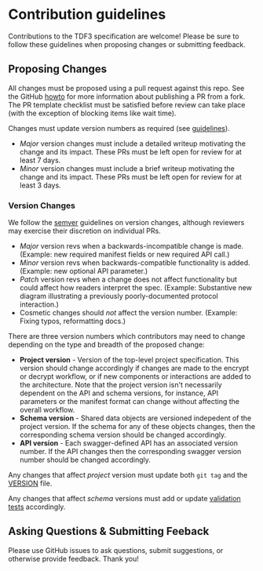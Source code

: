 # Contribution guidelines

Contributions to the TDF3 specification are welcome! Please be sure to follow these guidelines when proposing changes or submitting feedback.

## Proposing Changes

All changes must be proposed using a pull request against this repo. See the GitHub [howto](https://help.github.com/en/articles/about-pull-requests) for more information about publishing a PR from a fork. The PR template checklist must be satisfied before review can take place (with the exception of blocking items like wait time).

Changes must update version numbers as required (see [guidelines](#version-changes)).	
* _Major_ version changes must include a detailed writeup motivating the change and its impact. These PRs must be left open for review for at least 7 days.
* _Minor_ version changes must include a brief writeup motivating the change and its impact. These PRs must be left open for review for at least 3 days.

### Version Changes

We follow the [semver](https://semver.org/spec/v2.0.0.html) guidelines on version changes, although reviewers may exercise their discretion on individual PRs.
* _Major_ version revs when a backwards-incompatible change is made. (Example: new required manifest fields or new required API call.)
* _Minor_ version revs when backwards-compatible functionality is added. (Example: new optional API parameter.)
* _Patch_ version revs when a change does not affect functionality but could affect how readers interpret the spec. (Example: Substantive new diagram illustrating a previously poorly-documented protocol interaction.)
* Cosmetic changes should _not_ affect the version number. (Example: Fixing typos, reformatting docs.)

There are three version numbers which contributors may need to change depending on the type and breadth of the proposed change:
* **Project version** - Version of the top-level project specification. This version should change accordingly if changes are made to the encrypt or decrypt workflow, or if new components or interactions are added to the architecture. Note that the project version isn't necessarily dependent on the API and schema versions, for instance, API parameters or the manifest format can change without affecting the overall workflow.
* **Schema version** - Shared data objects are versioned indepedent of the project version. If the schema for any of these objects changes, then the corresponding schema version should be changed accordingly.
* **API version** - Each swagger-defined API has an associated version number. If the API changes then the corresponding swagger version number should be changed accordingly.

Any changes that affect _project_ version must update both `git tag` and the [VERSION](VERSION) file.

Any changes that affect _schema_ versions must add or update [validation tests](schema/test/) accordingly.


## Asking Questions & Submitting Feeback

Please use GitHub issues to ask questions, submit suggestions, or otherwise provide feedback. Thank you!
